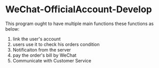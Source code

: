 # WeChat-OfficialAccount-Develop
This program ought to have multiple main functions
these functions as below:
1) link the user's account 
2) users use it to check his orders condition
3) Notificaiton from the server
4) pay the order's bill by WeChat
5) Communicate with Customer Service
